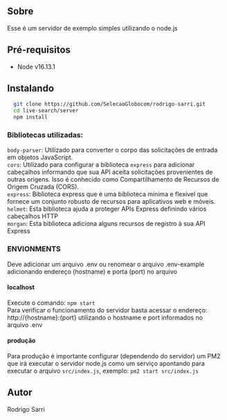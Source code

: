 ## Sobre

Esse é um servidor de exemplo simples utilizando o node.js

## Pré-requisitos

- Node v16.13.1

## Instalando

``` bash
  git clone https://github.com/SelecaoGlobocom/rodrigo-sarri.git
  cd live-search/server
  npm install
```

### Bibliotecas utilizadas:

`body-parser`: Utilizado para converter o corpo das solicitações de entrada em objetos JavaScript.<br>
`cors`: Utilizado para configurar a biblioteca `express` para adicionar cabeçalhos informando que sua API aceita solicitações provenientes de outras origens. Isso é conhecido como Compartilhamento de Recursos de Origem Cruzada (CORS).<br>
`express`: Biblioteca express que é uma biblioteca mínima e flexível que fornece um conjunto robusto de recursos para aplicativos web e móveis.<br>
`helmet`: Esta biblioteca ajuda a proteger APIs Express definindo vários cabeçalhos HTTP<br>
`morgan`: Esta biblioteca adiciona alguns recursos de registro à sua API Express<br>

### ENVIONMENTS

Deve adicionar um arquivo .env ou renomear o arquivo .env-example adicionando endereço (hostname) e porta (port) no arquivo

#### localhost

Execute o comando: `npm start`<br>
Para verificar o funcionamento do servidor basta acessar o endereço: http://{hostname}:{port} utilizando o hostname e port informados no arquivo .env

#### produção

Para produção é importante configurar (dependendo do servidor) um PM2 que irá executar o servidor node.js como um serviço apontando para executar o arquivo `src/index.js`, exemplo: `pm2 start src/index.js`

## Autor

Rodrigo Sarri